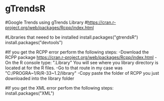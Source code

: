 # gTrendsR

#Google Trends using gTrends Library
#https://cran.r-project.org/web/packages/Rcpp/index.html

#Libraries that neeed to be installed
  install.packages("gtrendsR")
  install.packages("devtools")

#If you get the RCPP error perform the following steps:
  -Download the RCPP package https://cran.r-project.org/web/packages/Rcpp/index.html
  -On the R console type: ".Library" You will see where you library directory is located at for the R files.
  -Go to that route in my case was "C:/PROGRA~1/R/R-33~1.2/library"
  -Copy paste the folder of RCPP you just downloaded into the library folder

#If you get the XML error perfom the following steps:
  install.packages("XML")
